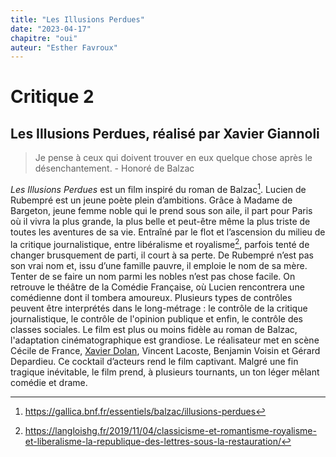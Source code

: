 ```yaml
---
title: "Les Illusions Perdues"
date: "2023-04-17"
chapitre: "oui"
auteur: "Esther Favroux"
---
```



# Critique 2

## Les Illusions Perdues, réalisé par Xavier Giannoli

>Je pense à ceux qui doivent trouver en eux quelque chose après le désenchantement. - Honoré de Balzac

*Les Illusions Perdues* est un film inspiré du roman de Balzac[^1]. Lucien de Rubempré est un jeune poète plein d’ambitions. Grâce à Madame de Bargeton, jeune femme noble qui le prend sous son aile, il part pour Paris où il vivra la plus grande, la plus belle et peut-être même la plus triste de toutes les aventures de sa vie. Entraîné par le flot et l’ascension du milieu de la critique journalistique, entre libéralisme et royalisme[^2], parfois tenté de changer brusquement de parti, il court à sa perte. De Rubempré n’est pas son vrai nom et, issu d’une famille pauvre, il emploie le nom de sa mère. Tenter de se faire un nom parmi les nobles n’est pas chose facile. 
On retrouve le théâtre de la Comédie Française, où Lucien rencontrera une comédienne dont il tombera amoureux. Plusieurs types de contrôles peuvent être interprétés dans le long-métrage : le contrôle de la critique journalistique, le contrôle de l'opinion publique et enfin, le contrôle des classes sociales.
Le film est plus ou moins fidèle au roman de Balzac, l'adaptation cinématographique est grandiose.
Le réalisateur met en scène Cécile de France, [Xavier Dolan](https://fr.wikipedia.org/wiki/Xavier_Dolan), Vincent Lacoste, Benjamin Voisin et Gérard Depardieu. Ce cocktail d’acteurs rend le film captivant. Malgré une fin tragique inévitable, le film prend, à plusieurs tournants, un ton léger mêlant comédie et drame.

[^1]: https://gallica.bnf.fr/essentiels/balzac/illusions-perdues
[^2]: https://langloishg.fr/2019/11/04/classicisme-et-romantisme-royalisme-et-liberalisme-la-republique-des-lettres-sous-la-restauration/






